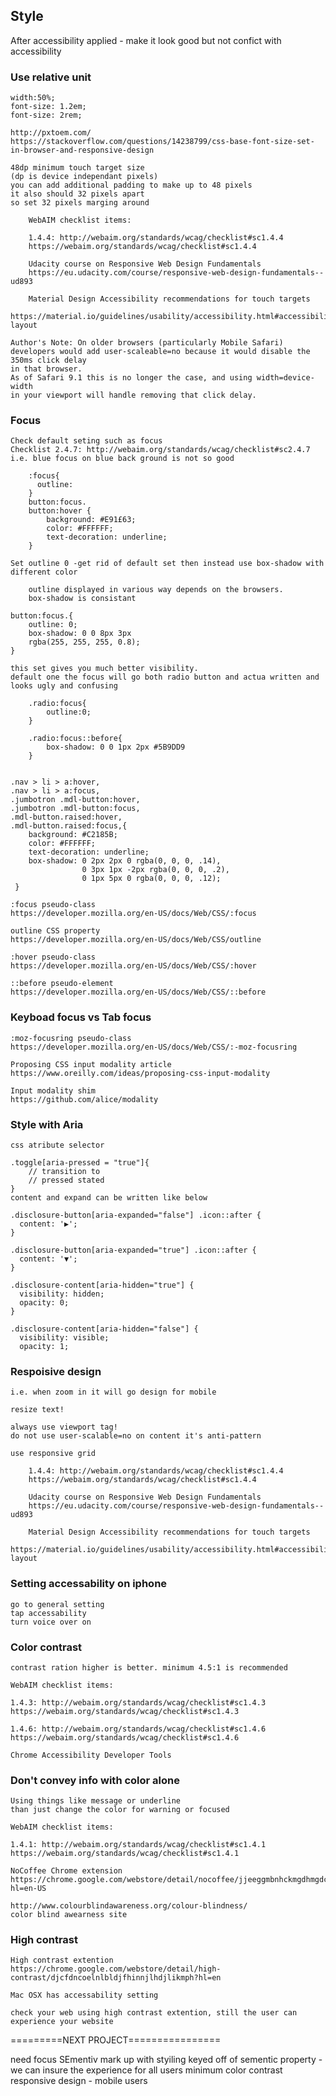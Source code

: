 
## Style 

After accessibility applied - make it look good but not confict with accessibility

### Use relative unit

    width:50%;
    font-size: 1.2em;
    font-size: 2rem;
    
    http://pxtoem.com/
    https://stackoverflow.com/questions/14238799/css-base-font-size-set-in-browser-and-responsive-design

    48dp minimum touch target size
    (dp is device independant pixels)
    you can add additional padding to make up to 48 pixels
    it also should 32 pixels apart
    so set 32 pixels marging around

        WebAIM checklist items:

        1.4.4: http://webaim.org/standards/wcag/checklist#sc1.4.4
        https://webaim.org/standards/wcag/checklist#sc1.4.4

        Udacity course on Responsive Web Design Fundamentals
        https://eu.udacity.com/course/responsive-web-design-fundamentals--ud893

        Material Design Accessibility recommendations for touch targets
        https://material.io/guidelines/usability/accessibility.html#accessibility-layout

    Author's Note: On older browsers (particularly Mobile Safari) 
    developers would add user-scaleable=no because it would disable the 350ms click delay 
    in that browser.
    As of Safari 9.1 this is no longer the case, and using width=device-width 
    in your viewport will handle removing that click delay.
    
### Focus
    
    Check default seting such as focus
    Checklist 2.4.7: http://webaim.org/standards/wcag/checklist#sc2.4.7
    i.e. blue focus on blue back ground is not so good

        :focus{
          outline:
        }
        button:focus.
        button:hover {
            background: #E91£63;
            color: #FFFFFF;
            text-decoration: underline;
        }

    Set outline 0 -get rid of default set then instead use box-shadow with different color
            
        outline displayed in various way depends on the browsers.
        box-shadow is consistant

    button:focus.{
        outline: 0;
        box-shadow: 0 0 8px 3px
        rgba(255, 255, 255, 0.8);
    }

    this set gives you much better visibility.
    default one the focus will go both radio button and actua written and looks ugly and confusing
        
        .radio:focus{
            outline:0;
        }

        .radio:focus::before{
            box-shadow: 0 0 1px 2px #5B9DD9
        }


    .nav > li > a:hover,
    .nav > li > a:focus,
    .jumbotron .mdl-button:hover,
    .jumbotron .mdl-button:focus,
    .mdl-button.raised:hover,
    .mdl-button.raised:focus,{
        background: #C2185B;
        color: #FFFFFF;
        text-decoration: underline;
        box-shadow: 0 2px 2px 0 rgba(0, 0, 0, .14),
                    0 3px 1px -2px rgba(0, 0, 0, .2),
                    0 1px 5px 0 rgba(0, 0, 0, .12);
     }

    :focus pseudo-class
    https://developer.mozilla.org/en-US/docs/Web/CSS/:focus

    outline CSS property
    https://developer.mozilla.org/en-US/docs/Web/CSS/outline

    :hover pseudo-class
    https://developer.mozilla.org/en-US/docs/Web/CSS/:hover

    ::before pseudo-element
    https://developer.mozilla.org/en-US/docs/Web/CSS/::before

### Keyboad focus vs Tab focus

    :moz-focusring pseudo-class
    https://developer.mozilla.org/en-US/docs/Web/CSS/:-moz-focusring

    Proposing CSS input modality article
    https://www.oreilly.com/ideas/proposing-css-input-modality

    Input modality shim
    https://github.com/alice/modality


### Style with Aria

    css atribute selector

    .toggle[aria-pressed = "true"]{
        // transition to
        // pressed stated
    }
    content and expand can be written like below

    .disclosure-button[aria-expanded="false"] .icon::after {
      content: '▶';
    }

    .disclosure-button[aria-expanded="true"] .icon::after {
      content: '▼';
    }

    .disclosure-content[aria-hidden="true"] {
      visibility: hidden;
      opacity: 0;
    }

    .disclosure-content[aria-hidden="false"] {
      visibility: visible;
      opacity: 1;


### Respoisive design 

    i.e. when zoom in it will go design for mobile

    resize text!

    always use viewport tag!
    do not use user-scalable=no on content it's anti-pattern

    use responsive grid

        1.4.4: http://webaim.org/standards/wcag/checklist#sc1.4.4
        https://webaim.org/standards/wcag/checklist#sc1.4.4

        Udacity course on Responsive Web Design Fundamentals
        https://eu.udacity.com/course/responsive-web-design-fundamentals--ud893

        Material Design Accessibility recommendations for touch targets
        https://material.io/guidelines/usability/accessibility.html#accessibility-layout




### Setting accessability on iphone
    
    go to general setting
    tap accessability
    turn voice over on


### Color contrast

    contrast ration higher is better. minimum 4.5:1 is recommended

    WebAIM checklist items:

    1.4.3: http://webaim.org/standards/wcag/checklist#sc1.4.3
    https://webaim.org/standards/wcag/checklist#sc1.4.3

    1.4.6: http://webaim.org/standards/wcag/checklist#sc1.4.6
    https://webaim.org/standards/wcag/checklist#sc1.4.6

    Chrome Accessibility Developer Tools

### Don't convey info with color alone

    Using things like message or underline
    than just change the color for warning or focused

    WebAIM checklist items:

    1.4.1: http://webaim.org/standards/wcag/checklist#sc1.4.1
    https://webaim.org/standards/wcag/checklist#sc1.4.1

    NoCoffee Chrome extension
    https://chrome.google.com/webstore/detail/nocoffee/jjeeggmbnhckmgdhmgdckeigabjfbddl?hl=en-US

    http://www.colourblindawareness.org/colour-blindness/
    color blind awearness site

### High contrast

    High contrast extention
    https://chrome.google.com/webstore/detail/high-contrast/djcfdncoelnlbldjfhinnjlhdjlikmph?hl=en

    Mac OSX has accessability setting

    check your web using high contrast extention, still the user can experience your website


=========NEXT PROJECT================

need focus
SEmentiv mark up
with styiling keyed off of sementic property - we can insure the experience for all users
minimum color contrast
responsive design - mobile users


